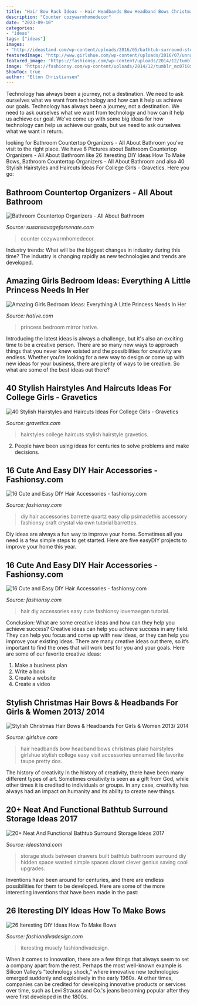 ```yaml
---
title: "Hair Bow Rack Ideas - Hair Headbands Bow Headband Bows Christmas Plaid Hairstyles Girlshue Stylish College Easy Visit Accessories Unnamed File Favorite Taupe Pretty Dos"
description: "Counter cozywarmhomedecor"
date: "2023-09-10"
categories:
- "ideas"
tags: ["ideas"]
images:
- "http://ideastand.com/wp-content/uploads/2016/05/bathtub-surround-storage/25-bathtub-surround-storage-ideas.jpg"
featuredImage: "http://www.girlshue.com/wp-content/uploads/2016/07/unnamed-file-692.jpg"
featured_image: "https://fashionsy.com/wp-content/uploads/2014/12/tumblr_mc07i0x7Y81qzymieo1_1280.jpg"
image: "https://fashionsy.com/wp-content/uploads/2014/12/tumblr_mc07i0x7Y81qzymieo1_1280.jpg"
ShowToc: true
author: "Elton Christiansen"
---
```



Technology has always been a journey, not a destination. We need to ask ourselves what we want from technology and how can it help us achieve our goals.
Technology has always been a journey, not a destination. We need to ask ourselves what we want from technology and how can it help us achieve our goal. We've come up with some big ideas for how technology can help us achieve our goals, but we need to ask ourselves what we want in return.

	

		
looking for Bathroom Countertop Organizers - All About Bathroom you've visit to the right place. We have 8 Pictures about Bathroom Countertop Organizers - All About Bathroom like 26 Iteresting DIY Ideas How To Make Bows, Bathroom Countertop Organizers - All About Bathroom and also 40 Stylish Hairstyles and Haircuts Ideas For College Girls - Gravetics. Here you go:
		
    
## Bathroom Countertop Organizers - All About Bathroom

<img loading=lazy src="https://i.pinimg.com/originals/73/07/80/730780bf0541c1447c41290245a2ce99.jpg" onerror="this.onerror=null;this.src='https://tse2.mm.bing.net/th?id=OIP.njbh3ukV_yiI1fED9fQUfgHaJ4&amp;pid=15.1';" alt="Bathroom Countertop Organizers - All About Bathroom">

_Source: susansavageforsenate.com_

>counter cozywarmhomedecor. 

	

Industry trends: What will be the biggest changes in industry during this time?
The industry is changing rapidly as new technologies and trends are developed.

    
## Amazing Girls Bedroom Ideas: Everything A Little Princess Needs In Her

<img loading=lazy src="https://hative.com/wp-content/uploads/2016/05/princess-bedroom/65-66-princess-bedroom-ideas.jpg" onerror="this.onerror=null;this.src='https://tse2.mm.bing.net/th?id=OIP.i6whnsaGgiEBVh4JxuwGZgHaQH&amp;pid=15.1';" alt="Amazing Girls Bedroom Ideas: Everything A Little Princess Needs In Her">

_Source: hative.com_

>princess bedroom mirror hative. 

	

Introducing the latest ideas is always a challenge, but it's also an exciting time to be a creative person. There are so many new ways to approach things that you never knew existed and the possibilities for creativity are endless. Whether you're looking for a new way to design or come up with new ideas for your business, there are plenty of ways to be creative. So what are some of the best ideas out there?

    
## 40 Stylish Hairstyles And Haircuts Ideas For College Girls - Gravetics

<img loading=lazy src="https://www.gravetics.com/wp-content/uploads/2017/01/Hairstyle-for-fashionable-girl5.jpg" onerror="this.onerror=null;this.src='https://tse3.mm.bing.net/th?id=OIP.22OS3dipbjQeGk2Hsi3l1QHaLH&amp;pid=15.1';" alt="40 Stylish Hairstyles and Haircuts Ideas For College Girls - Gravetics">

_Source: gravetics.com_

>hairstyles college haircuts stylish hairstyle gravetics. 

	

2. People have been using ideas for centuries to solve problems and make decisions.

    
## 16 Cute And Easy DIY Hair Accessories - Fashionsy.com

<img loading=lazy src="https://fashionsy.com/wp-content/uploads/2014/12/tumblr_mc07i0x7Y81qzymieo1_1280.jpg" onerror="this.onerror=null;this.src='https://tse1.mm.bing.net/th?id=OIP.N4kBAvz1h6ByEgpUUtRqQgHaKX&amp;pid=15.1';" alt="16 Cute and Easy DIY Hair Accessories - fashionsy.com">

_Source: fashionsy.com_

>diy hair accessories barrette quartz easy clip psimadethis accessory fashionsy craft crystal via own tutorial barrettes. 

	

Diy ideas are always a fun way to improve your home. Sometimes all you need is a few simple steps to get started. Here are five easyDIY projects to improve your home this year.

    
## 16 Cute And Easy DIY Hair Accessories - Fashionsy.com

<img loading=lazy src="https://fashionsy.com/wp-content/uploads/2014/12/diy-gold-leaf-hair-comb-long-wavy-hair.jpg" onerror="this.onerror=null;this.src='https://tse3.mm.bing.net/th?id=OIP.RVUEdIssnTrQf6RrDTRMYAHaLJ&amp;pid=15.1';" alt="16 Cute and Easy DIY Hair Accessories - fashionsy.com">

_Source: fashionsy.com_

>hair diy accessories easy cute fashionsy lovemaegan tutorial. 

	

Conclusion: What are some creative ideas and how can they help you achieve success?
Creative ideas can help you achieve success in any field. They can help you focus and come up with new ideas, or they can help you improve your existing ideas. There are many creative ideas out there, so it’s important to find the ones that will work best for you and your goals. Here are some of our favorite creative ideas: 
1. Make a business plan 
2. Write a book 
3. Create a website 
4. Create a video 

    
## Stylish Christmas Hair Bows &amp; Headbands For Girls &amp; Women 2013/ 2014

<img loading=lazy src="http://www.girlshue.com/wp-content/uploads/2016/07/unnamed-file-692.jpg" onerror="this.onerror=null;this.src='https://tse4.mm.bing.net/th?id=OIP.VUlhRuNlbGTKSU_Kjl5QOgHaLH&amp;pid=15.1';" alt="Stylish Christmas Hair Bows &amp; Headbands For Girls &amp; Women 2013/ 2014">

_Source: girlshue.com_

>hair headbands bow headband bows christmas plaid hairstyles girlshue stylish college easy visit accessories unnamed file favorite taupe pretty dos. 

	

The history of creativity
In the history of creativity, there have been many different types of art. Sometimes creativity is seen as a gift from God, while other times it is credited to individuals or groups. In any case, creativity has always had an impact on humanity and its ability to create new things.

    
## 20+ Neat And Functional Bathtub Surround Storage Ideas 2017

<img loading=lazy src="http://ideastand.com/wp-content/uploads/2016/05/bathtub-surround-storage/25-bathtub-surround-storage-ideas.jpg" onerror="this.onerror=null;this.src='https://tse1.mm.bing.net/th?id=OIP.YF9Oyr6ZaxFNAQYsRqIlrwHaJ9&amp;pid=15.1';" alt="20+ Neat And Functional Bathtub Surround Storage Ideas 2017">

_Source: ideastand.com_

>storage studs between drawers built bathtub bathroom surround diy hidden space wasted simple spaces closet clever genius saving cool upgrades. 

	

Inventions have been around for centuries, and there are endless possibilities for them to be developed. Here are some of the more interesting inventions that have been made in the past:

    
## 26 Iteresting DIY Ideas How To Make Bows

<img loading=lazy src="https://www.fashiondivadesign.com/wp-content/uploads/2013/04/DIY-bows-50-640x640.jpg" onerror="this.onerror=null;this.src='https://tse2.mm.bing.net/th?id=OIP.TNmACf15rJZW4neMM__BDQHaHa&amp;pid=15.1';" alt="26 Iteresting DIY Ideas How To Make Bows">

_Source: fashiondivadesign.com_

>iteresting musely fashiondivadesign. 

	

When it comes to innovation, there are a few things that always seem to set a company apart from the rest. Perhaps the most well-known example is Silicon Valley’s “technology shock,” where innovative new technologies emerged suddenly and explosively in the early 1960s. At other times, companies can be credited for developing innovative products or services over time, such as Levi Strauss and Co.'s jeans becoming popular after they were first developed in the 1800s.

